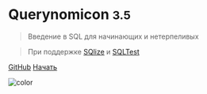 <!-- _coverpage.md -->



# Querynomicon <small>3.5</small>

> Введение в SQL для начинающих и нетерпеливых

> При поддержке [SQlize](https://sqlize.online) и [SQLTest](https://sqltest.online/ru)

[GitHub](https://github.com/vndv/querynomicon)
[Начать](README.md)

![color](#f0f0f0)

